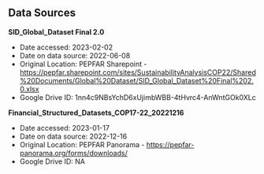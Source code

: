 ## Data Sources

**SID_Global_Dataset Final 2.0**
  - Date accessed: 2023-02-02
  - Date on data source: 2022-06-08
  - Original Location: PEPFAR Sharepoint - https://pepfar.sharepoint.com/sites/SustainabilityAnalysisCOP22/Shared%20Documents/Global%20Dataset/SID_Global_Dataset%20Final%202.0.xlsx
  - Google Drive ID: 1nn4c9NBsYchD6xUjimbWBB-4tHvrc4-AnWntGOk0XLc
  
**Financial_Structured_Datasets_COP17-22_20221216**
  - Date accessed: 2023-01-17
  - Date on data source: 2022-12-16
  - Original Location: PEPFAR Panorama - https://pepfar-panorama.org/forms/downloads/
  - Google Drive ID: NA